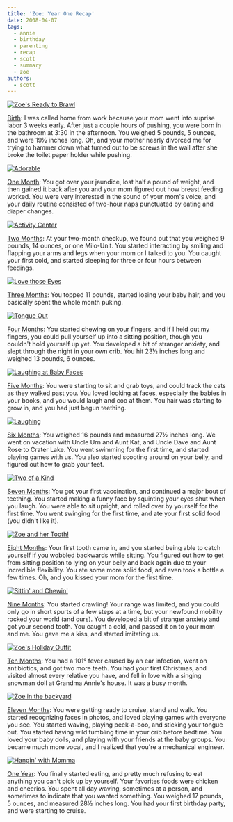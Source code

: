 ```yaml
---
title: 'Zoe: Year One Recap'
date: 2008-04-07
tags:
  - annie
  - birthday
  - parenting
  - recap
  - scott
  - summary
  - zoe
authors:
  - scott
---
```


[![Zoe's Ready to Brawl](/images/406530633_a7c5a0befe_t.jpg)](http://www.flickr.com/photos/spaceninja/406530633/)

[Birth](/what-it-was-like-for-me/): I was called home from work because your mom went into suprise labor 3 weeks early. After just a couple hours of pushing, you were born in the bathroom at 3:30 in the afternoon. You weighed 5 pounds, 5 ounces, and were 19½ inches long. Oh, and your mother nearly divorced me for trying to hammer down what turned out to be screws in the wall after she broke the toilet paper holder while pushing.

[![Adorable](/images/421808116_640c161c35_t.jpg)](http://www.flickr.com/photos/spaceninja/421808116/)

[One Month](/zoe-one-month/): You got over your jaundice, lost half a pound of weight, and then gained it back after you and your mom figured out how breast feeding worked. You were very interested in the sound of your mom's voice, and your daily routine consisted of two-hour naps punctuated by eating and diaper changes.

[![Activity Center](/images/472126047_0fd5a28fd8_t.jpg)](http://www.flickr.com/photos/spaceninja/472126047/)

[Two Months](/zoe-two-months/): At your two-month checkup, we found out that you weighed 9 pounds, 14 ounces, or one Milo-Unit. You started interacting by smiling and flapping your arms and legs when your mom or I talked to you. You caught your first cold, and started sleeping for three or four hours between feedings.

[![Love those Eyes](/images/521114567_ab2781f0e8_t.jpg)](http://www.flickr.com/photos/spaceninja/521114567/)

[Three Months](/zoe-three-months/): You topped 11 pounds, started losing your baby hair, and you basically spent the whole month puking.

[![Tongue Out](/images/573954101_b62d3fe449_t.jpg)](http://www.flickr.com/photos/spaceninja/573954101/)

[Four Months](/zoe-four-months/): You started chewing on your fingers, and if I held out my fingers, you could pull yourself up into a sitting position, though you couldn't hold yourself up yet. You developed a bit of stranger anxiety, and slept through the night in your own crib. You hit 23½ inches long and weighed 13 pounds, 6 ounces.

[![Laughing at Baby Faces](/images/873519017_79ce7a9c4a_t.jpg)](http://www.flickr.com/photos/spaceninja/873519017/)

[Five Months](/zoe-five-months/): You were starting to sit and grab toys, and could track the cats as they walked past you. You loved looking at faces, especially the babies in your books, and you would laugh and coo at them. You hair was starting to grow in, and you had just begun teething.

[![Laughing](/images/1188873500_b3381a6d98_t.jpg)](http://www.flickr.com/photos/spaceninja/1188873500/)

[Six Months](/zoe-six-months/): You weighed 16 pounds and measured 27½ inches long. We went on vacation with Uncle Urn and Aunt Kat, and Uncle Dave and Aunt Rose to Crater Lake. You went swimming for the first time, and started playing games with us. You also started scooting around on your belly, and figured out how to grab your feet.

[![Two of a Kind](/images/1431823652_ba29db3724_t.jpg)](http://www.flickr.com/photos/spaceninja/1431823652/)

[Seven Months](/zoe-seven-months/): You got your first vaccination, and continued a major bout of teething. You started making a funny face by squinting your eyes shut when you laugh. You were able to sit upright, and rolled over by yourself for the first time. You went swinging for the first time, and ate your first solid food (you didn't like it).

[![Zoe and her Tooth!](/images/1802047403_bc297ae4cf_t.jpg)](http://www.flickr.com/photos/spaceninja/1802047403/)

[Eight Months](/zoe-eight-months/): Your first tooth came in, and you started being able to catch yourself if you wobbled backwards while sitting. You figured out how to get from sitting position to lying on your belly and back again due to your incredible flexibility. You ate some more solid food, and even took a bottle a few times. Oh, and you kissed your mom for the first time.

[![Sittin' and Chewin'](/images/2068202898_349e04f1bc_t.jpg)](http://www.flickr.com/photos/spaceninja/2068202898/)

[Nine Months](/zoe-nine-months/): You started crawling! Your range was limited, and you could only go in short spurts of a few steps at a time, but your newfound mobility rocked your world (and ours). You developed a bit of stranger anxiety and got your second tooth. You caught a cold, and passed it on to your mom and me. You gave me a kiss, and started imitating us.

[![Zoe's Holiday Outfit](/images/2191274959_517a9a8367_t.jpg)](http://www.flickr.com/photos/spaceninja/2191274959/)

[Ten Months](/zoe-ten-months/): You had a 101° fever caused by an ear infection, went on antibiotics, and got two more teeth. You had your first Christmas, and visited almost every relative you have, and fell in love with a singing snowman doll at Grandma Annie's house. It was a busy month.

[![Zoe in the backyard](/images/2192079862_176b9052e0_t.jpg)](http://www.flickr.com/photos/spaceninja/2192079862/)

[Eleven Months](/zoe-eleven-months/): You were getting ready to cruise, stand and walk. You started recognizing faces in photos, and loved playing games with everyone you see. You started waving, playing peek-a-boo, and sticking your tongue out. You started having wild tumbling time in your crib before bedtime. You loved your baby dolls, and playing with your friends at the baby groups. You became much more vocal, and I realized that you're a mechanical engineer.

[![Hangin' with Momma](/images/2326391396_b67088aca2_t.jpg)](http://www.flickr.com/photos/spaceninja/2326391396/)

[One Year](/zoe-one-year/): You finally started eating, and pretty much refusing to eat anything you can't pick up by yourself. Your favorites foods were chicken and cheerios. You spent all day waving, sometimes at a person, and sometimes to indicate that you wanted something. You weighed 17 pounds, 5 ounces, and measured 28½ inches long. You had your first birthday party, and were starting to cruise.

